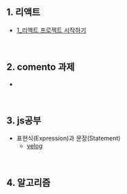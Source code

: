 ## 1. 리액트
- [1_리액트 프로젝트 시작하기](https://github.com/EunJaePark/React/blob/master/%EA%B0%95%EC%9D%98%EC%A0%95%EB%A6%AC/1_%EB%A6%AC%EC%95%A1%ED%8A%B8%20%ED%94%84%EB%A1%9C%EC%A0%9D%ED%8A%B8%20%EC%8B%9C%EC%9E%91%ED%95%98%EA%B8%B0.md)

<br/>

## 2. comento 과제
- 

<br/>

## 3. js공부
- 표현식(Expression)과 문장(Statement)
  - [velog](https://velog.io/@design0728/%ED%91%9C%ED%98%84%EC%8B%9DExpression%EA%B3%BC-%EB%AC%B8%EC%9E%A5Statement)

<br/>

## 4. 알고리즘



